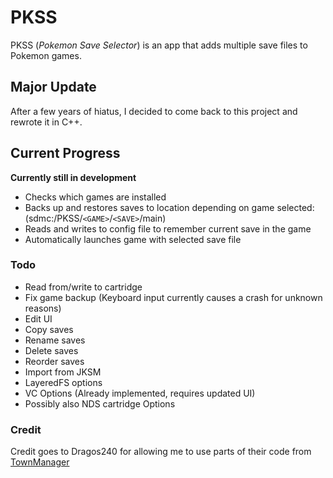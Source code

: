 # PKSS

PKSS (*Pokemon Save Selector*) is an app that adds multiple save files to Pokemon games.


## Major Update

After a few years of hiatus, I decided to come back to this project and rewrote it in C++.

## Current Progress

**Currently still in development**

* Checks which games are installed
* Backs up and restores saves to location depending on game selected: (sdmc:/PKSS/`<GAME>`/`<SAVE>`/main)
* Reads and writes to config file to remember current save in the game
* Automatically launches game with selected save file


### Todo

* Read from/write to cartridge
* Fix game backup (Keyboard input currently causes a crash for unknown reasons)
* Edit UI
* Copy saves
* Rename saves
* Delete saves
* Reorder saves
* Import from JKSM
* LayeredFS options
* VC Options (Already implemented, requires updated UI)
* Possibly also NDS cartridge Options

### Credit

Credit goes to Dragos240 for allowing me to use parts of their code from [TownManager](https://github.com/dragos240/TownManager "TownManager Github Repo")